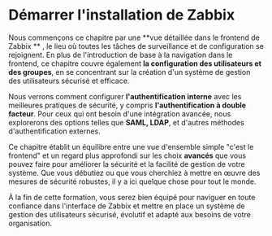 # Démarrer l'installation de Zabbix

Nous commençons ce chapitre par une **vue détaillée dans le frontend de Zabbix
** , le lieu où toutes les tâches de surveillance et de configuration se
rejoignent. En plus de l'introduction de base à la navigation dans le frontend,
ce chapitre couvre également **la configuration des utilisateurs et des
groupes**, en se concentrant sur la création d'un système de gestion des
utilisateurs sécurisé et efficace.

Nous verrons comment configurer **l'authentification interne** avec les
meilleures pratiques de sécurité, y compris **l'authentification à double
facteur**. Pour ceux qui ont besoin d'une intégration avancée, nous explorerons
des options telles que **SAML, LDAP**, et d'autres méthodes d'authentification
externes.

Ce chapitre établit un équilibre entre une vue d'ensemble simple "c'est le
frontend" et un regard plus approfondi sur les choix **avancés** que vous pouvez
faire pour améliorer la sécurité et la facilité de gestion de votre système. Que
vous débutiez ou que vous cherchiez à mettre en œuvre des mesures de sécurité
robustes, il y a ici quelque chose pour tout le monde.

À la fin de cette formation, vous serez bien équipé pour naviguer en toute
confiance dans l'interface de Zabbix et mettre en place un système de gestion
des utilisateurs sécurisé, évolutif et adapté aux besoins de votre organisation.
